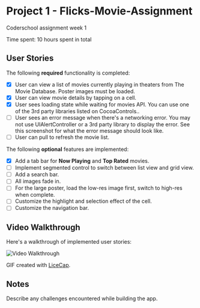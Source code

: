 # Project 1 - Flicks-Movie-Assignment
Coderschool assignment week 1

Time spent: 10 hours spent in total

## User Stories

The following **required** functionality is completed:

- [x] User can view a list of movies currently playing in theaters from The Movie Database. Poster images must be loaded.
- [x] User can view movie details by tapping on a cell.
- [x] User sees loading state while waiting for movies API. You can use one of the 3rd party libraries listed on CocoaControls..
- [ ] User sees an error message when there's a networking error. You may not use UIAlertController or a 3rd party library to display the error. See this screenshot for what the error message should look like.
- [ ] User can pull to refresh the movie list.

The following **optional** features are implemented:

- [x] Add a tab bar for **Now Playing** and **Top Rated** movies.
- [ ] Implement segmented control to switch between list view and grid view.
- [ ] Add a search bar.
- [ ] All images fade in.
- [ ] For the large poster, load the low-res image first, switch to high-res when complete.
- [ ] Customize the highlight and selection effect of the cell.
- [ ] Customize the navigation bar.

## Video Walkthrough

Here's a walkthrough of implemented user stories:

<img src='http://i.imgur.com/link/to/your/gif/file.gif' title='Video Walkthrough' width='' alt='Video Walkthrough' />

GIF created with [LiceCap](http://www.cockos.com/licecap/).

## Notes

Describe any challenges encountered while building the app.
